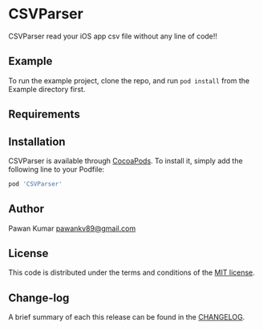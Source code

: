 # CSVParser

CSVParser read your iOS app csv file without any line of code!!

## Example

To run the example project, clone the repo, and run `pod install` from the Example directory first.

## Requirements

## Installation

CSVParser is available through [CocoaPods](http://cocoapods.org). To install
it, simply add the following line to your Podfile:

```ruby
pod 'CSVParser'
```

## Author

Pawan Kumar pawankv89@gmail.com

## License

This code is distributed under the terms and conditions of the [MIT license](LICENSE).

## Change-log

A brief summary of each this release can be found in the [CHANGELOG](CHANGELOG.mdown). 
